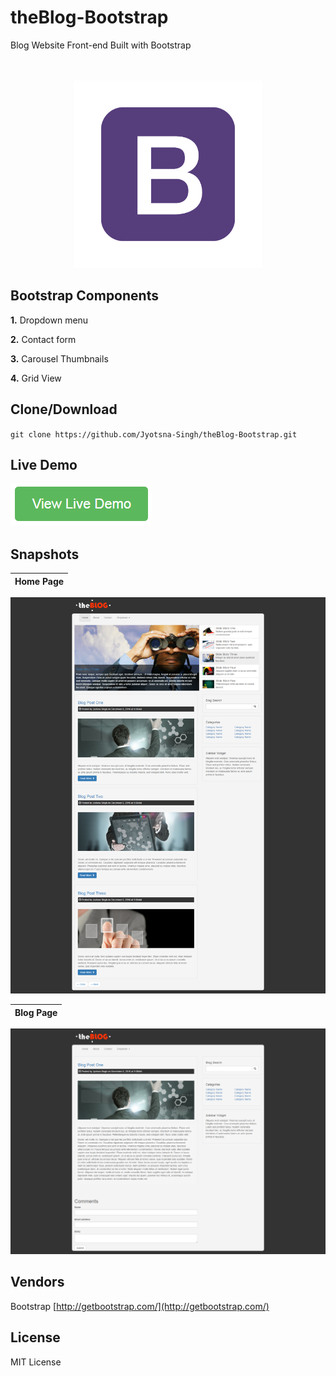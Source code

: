 # theBlog-Bootstrap
Blog Website Front-end Built with Bootstrap

<p align="center">
  <br><br>
  <img src="https://github.com/Jyotsna-Singh/Jyotsna-Singh/blob/master/assets/img/bs.jpg" width="300" height="auto" />
</p>

## Bootstrap Components
**1.** Dropdown menu

**2.** Contact form

**3.** Carousel Thumbnails

**4.** Grid View


## Clone/Download

`git clone https://github.com/Jyotsna-Singh/theBlog-Bootstrap.git`


## Live Demo
[![alt tag](https://github.com/Jyotsna-Singh/SearchVidz-YoutubeAPI/blob/master/img/green-button.PNG)](https://jyotsnasingh.com/projects/Bootstrap/theBlog/)

## Snapshots

**Home Page** |  
--- |
![alt text](https://github.com/Jyotsna-Singh/theBlog-Bootstrap/blob/master/img/theBlog.png "Home")   

**Blog Page** |  
--- |
![alt text](https://github.com/Jyotsna-Singh/theBlog-Bootstrap/blob/master/img/theBlog-post.png "Blog") 


## Vendors

Bootstrap [http://getbootstrap.com/](http://getbootstrap.com/)

## License
MIT License



